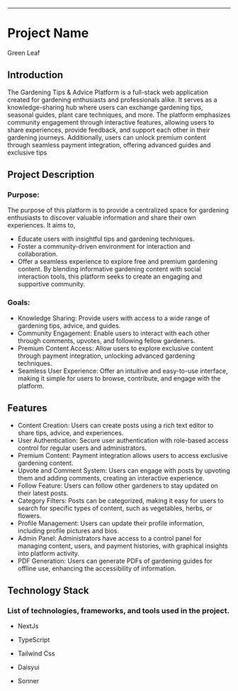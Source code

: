 ---

# Project Name

Green Leaf

## Introduction

The Gardening Tips & Advice Platform is a full-stack web application created for gardening enthusiasts and professionals alike. It serves as a knowledge-sharing hub where users can exchange gardening tips, seasonal guides, plant care techniques, and more. The platform emphasizes community engagement through interactive features, allowing users to share experiences, provide feedback, and support each other in their gardening journeys. Additionally, users can unlock premium content through seamless payment integration, offering advanced guides and exclusive tips

## Project Description

### Purpose:

The purpose of this platform is to provide a centralized space for gardening enthusiasts to discover valuable information and share their own experiences. It aims to,

- Educate users with insightful tips and gardening techniques.
- Foster a community-driven environment for interaction and collaboration.
- Offer a seamless experience to explore free and premium gardening content.
  By blending informative gardening content with social interaction tools, this platform seeks to create an engaging and supportive community.

### Goals:

- Knowledge Sharing: Provide users with access to a wide range of gardening tips, advice, and guides.
- Community Engagement: Enable users to interact with each other through comments, upvotes, and following fellow gardeners.
- Premium Content Access: Allow users to explore exclusive content through payment integration, unlocking advanced gardening techniques.
- Seamless User Experience: Offer an intuitive and easy-to-use interface, making it simple for users to browse, contribute, and engage with the platform.

## Features

- Content Creation: Users can create posts using a rich text editor to share tips, advice, and experiences.
- User Authentication: Secure user authentication with role-based access control for regular users and administrators.
- Premium Content: Payment integration allows users to access exclusive gardening content.
- Upvote and Comment System: Users can engage with posts by upvoting them and adding comments, creating an interactive experience.
- Follow Feature: Users can follow other gardeners to stay updated on their latest posts.
- Category Filters: Posts can be categorized, making it easy for users to search for specific types of content, such as vegetables, herbs, or flowers.
- Profile Management: Users can update their profile information, including profile pictures and bios.
- Admin Panel: Administrators have access to a control panel for managing content, users, and payment histories, with graphical insights into platform activity.
- PDF Generation: Users can generate PDFs of gardening guides for offline use, enhancing the accessibility of information.

## Technology Stack

### List of technologies, frameworks, and tools used in the project.

- NextJs
- TypeScript
- Tailwind Css
- Daisyui

- Sonner



```


```
